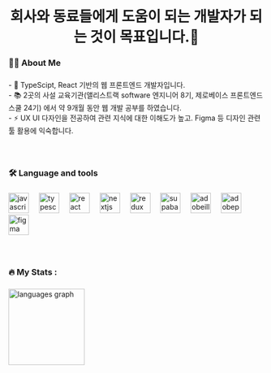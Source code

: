 <h1 align="center">회사와 동료들에게 도움이 되는 개발자가 되는 것이 목표입니다.👋</h1>

###

<h3 align="left">👩‍💻  About Me</h3>

###

<p align="left">- 🔭  TypeScipt, React 기반의 웹 프론트엔드 개발자입니다. <br>- 📚 2곳의 사설 교육기관(앨리스트랙 software 엔지니어 8기, 제로베이스 프론트엔드 스쿨 24기) 에서 약 9개월 동안 웹 개발 공부를 하였습니다.<br>- ⚡ UX UI 다자인을 전공하여 관련 지식에 대한 이해도가 높고. Figma 등 디자인 관련 툴 활용에 익숙합니다.</p>

###

<br>

<h3 align="left">🛠 Language and tools</h3>

###

<div align="left">
  <img src="https://cdn.jsdelivr.net/gh/devicons/devicon/icons/javascript/javascript-original.svg" height="40" alt="javascript logo"  />
  <img width="12" />
  <img src="https://cdn.jsdelivr.net/gh/devicons/devicon/icons/typescript/typescript-original.svg" height="40" alt="typescript logo"  />
  <img width="12" />
  <img src="https://cdn.jsdelivr.net/gh/devicons/devicon/icons/react/react-original.svg" height="40" alt="react logo"  />
  <img width="12" />
  <img src="https://cdn.jsdelivr.net/gh/devicons/devicon/icons/nextjs/nextjs-original.svg" height="40" alt="nextjs logo"  />
  <img width="12" />
  <img src="https://cdn.jsdelivr.net/gh/devicons/devicon/icons/redux/redux-original.svg" height="40" alt="redux logo"  />
  <img width="12" />
  <img src="https://cdn.simpleicons.org/supabase/3ECF8E" height="40" alt="supabase logo"  />
  <img width="12" />
  <img src="https://cdn.simpleicons.org/adobeillustrator/FF9A00" height="40" alt="adobeillustrator logo"  />
  <img width="12" />
  <img src="https://cdn.simpleicons.org/adobephotoshop/31A8FF" height="40" alt="adobephotoshop logo"  />
  <img width="12" />
  <img src="https://skillicons.dev/icons?i=figma" height="40" alt="figma logo"  />
</div>

###

<br>

<h3 align="left">🔥   My Stats :</h3>

###

<div align="left">
<!--   <img src="https://github-readme-stats.vercel.app/api?username=choiinyoung13&hide_title=false&hide_rank=false&show_icons=true&include_all_commits=true&count_private=true&disable_animations=false&theme=dracula&locale=en&hide_border=false&order=1" height="150" alt="stats graph"  /> -->
  <img src="https://github-readme-stats.vercel.app/api/top-langs?username=choiinyoung13&locale=en&hide_title=false&layout=compact&card_width=320&langs_count=5&theme=dracula&hide_border=false&order=2" height="150" alt="languages graph"  />
</div>

###


